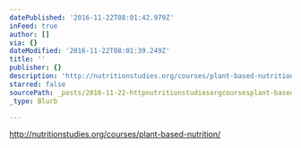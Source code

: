 ```yaml
---
datePublished: '2016-11-22T08:01:42.979Z'
inFeed: true
author: []
via: {}
dateModified: '2016-11-22T08:01:39.249Z'
title: ''
publisher: {}
description: 'http://nutritionstudies.org/courses/plant-based-nutrition/'
starred: false
sourcePath: _posts/2016-11-22-httpnutritionstudiesorgcoursesplant-based-nutrition.md
_type: Blurb

---
```

http://nutritionstudies.org/courses/plant-based-nutrition/